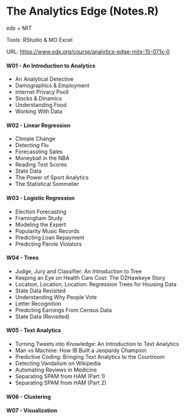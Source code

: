 # The Analytics Edge (Notes.R)

edx + MIT

Tools: RStudio & MO Excel

URL: https://www.edx.org/course/analytics-edge-mitx-15-071x-0


#### W01 - An Introduction to Analytics

- An Analytical Detective
- Demographics & Employment
- Internet Privacy Pooll
- Stocks & Dinamics
- Understanding Food
- Working With Data


#### W02 - Linear Regression

- Climate Change
- Detecting Flu
- Forecassting Sales
- Moneyball in the NBA
- Reading Test Scores
- State Data
- The Power of Sport Analytics
- The Statistical Sommelier


#### W03 - Logistic Regression

- Election Forecasting
- Framingham Study
- Modeling the Expert
- Popularity Music Records
- Predicting Loan Repayment
- Predicting Parole Violators


#### W04 - Trees

- Judge, Jury and Classifier: An Introduction to Tree
- Keeping an Eye on Health Care Cost: The D2Hawkeye Story
- Location, Location, Location: Regression Trees for Housing Data
- State Data Revisited
- Understanding Why People Vote
- Letter Recognition
- Predicting Earnings From Census Data
- State Data (Revisited)

#### W05 - Text Analytics

- Turning Tweets into Knowledge: An Introduction to Text Analytics
- Man vs Machine: How IB Built a Jeopardy Champion
- Predictive Coding: Bringing Text Analytics to the Courtroom
- Detecting Vandalism on Wikipedia
- Automating Reviews in Medicine
- Separating SPAM from HAM (Part 1)
- Separating SPAM from HAM (Part 2) 

#### W06 - Clustering


#### W07 - Visualization


